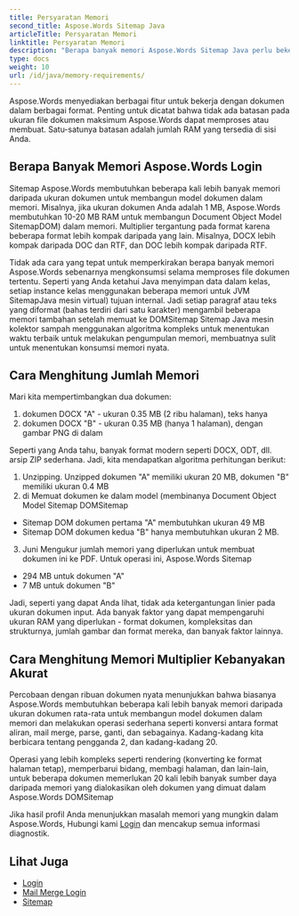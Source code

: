 ```yaml
---
title: Persyaratan Memori
second_title: Aspose.Words Sitemap Java
articleTitle: Persyaratan Memori
linktitle: Persyaratan Memori
description: "Berapa banyak memori Aspose.Words Sitemap Java perlu bekerja dengan dokumen? Pelajari detailnya."
type: docs
weight: 10
url: /id/java/memory-requirements/
---
```


Aspose.Words menyediakan berbagai fitur untuk bekerja dengan dokumen dalam berbagai format. Penting untuk dicatat bahwa tidak ada batasan pada ukuran file dokumen maksimum Aspose.Words dapat memproses atau membuat. Satu-satunya batasan adalah jumlah RAM yang tersedia di sisi Anda.

## Berapa Banyak Memori Aspose.Words Login

Sitemap Aspose.Words membutuhkan beberapa kali lebih banyak memori daripada ukuran dokumen untuk membangun model dokumen dalam memori. Misalnya, jika ukuran dokumen Anda adalah 1 MB, Aspose.Words membutuhkan 10-20 MB RAM untuk membangun Document Object Model SitemapDOM) dalam memori. Multiplier tergantung pada format karena beberapa format lebih kompak daripada yang lain. Misalnya, DOCX lebih kompak daripada DOC dan RTF, dan DOC lebih kompak daripada RTF.

Tidak ada cara yang tepat untuk memperkirakan berapa banyak memori Aspose.Words sebenarnya mengkonsumsi selama memproses file dokumen tertentu. Seperti yang Anda ketahui Java menyimpan data dalam kelas, setiap instance kelas menggunakan beberapa memori untuk JVM SitemapJava mesin virtual) tujuan internal. Jadi setiap paragraf atau teks yang diformat (bahas terdiri dari satu karakter) mengambil beberapa memori tambahan setelah memuat ke DOMSitemap Sitemap Java mesin kolektor sampah menggunakan algoritma kompleks untuk menentukan waktu terbaik untuk melakukan pengumpulan memori, membuatnya sulit untuk menentukan konsumsi memori nyata.

## Cara Menghitung Jumlah Memori

Mari kita mempertimbangkan dua dokumen:

1. dokumen DOCX "A" - ukuran 0.35 MB (2 ribu halaman), teks hanya
2. dokumen DOCX "B" - ukuran 0.35 MB (hanya 1 halaman), dengan gambar PNG di dalam

Seperti yang Anda tahu, banyak format modern seperti DOCX, ODT, dll. arsip ZIP sederhana. Jadi, kita mendapatkan algoritma perhitungan berikut:
1. Unzipping. Unzipped dokumen "A" memiliki ukuran 20 MB, dokumen "B" memiliki ukuran 0.4 MB
2. di Memuat dokumen ke dalam model (membinanya Document Object Model Sitemap DOMSitemap
* Sitemap DOM dokumen pertama "A" membutuhkan ukuran 49 MB
* Sitemap DOM dokumen kedua "B" hanya membutuhkan ukuran 2 MB.
3. Juni Mengukur jumlah memori yang diperlukan untuk membuat dokumen ini ke PDF. Untuk operasi ini, Aspose.Words Sitemap
  * 294 MB untuk dokumen "A"
  * 7 MB untuk dokumen "B"

Jadi, seperti yang dapat Anda lihat, tidak ada ketergantungan linier pada ukuran dokumen input. Ada banyak faktor yang dapat mempengaruhi ukuran RAM yang diperlukan - format dokumen, kompleksitas dan strukturnya, jumlah gambar dan format mereka, dan banyak faktor lainnya.

## Cara Menghitung Memori Multiplier Kebanyakan Akurat

Percobaan dengan ribuan dokumen nyata menunjukkan bahwa biasanya Aspose.Words membutuhkan beberapa kali lebih banyak memori daripada ukuran dokumen rata-rata untuk membangun model dokumen dalam memori dan melakukan operasi sederhana seperti konversi antara format aliran, mail merge, parse, ganti, dan sebagainya. Kadang-kadang kita berbicara tentang pengganda 2, dan kadang-kadang 20.

Operasi yang lebih kompleks seperti rendering (konverting ke format halaman tetap), memperbarui bidang, membagi halaman, dan lain-lain, untuk beberapa dokumen memerlukan 20 kali lebih banyak sumber daya daripada memori yang dialokasikan oleh dokumen yang dimuat dalam Aspose.Words DOMSitemap

Jika hasil profil Anda menunjukkan masalah memori yang mungkin dalam Aspose.Words, Hubungi kami [Login](/words/id/java/technical-support/) dan mencakup semua informasi diagnostik.

## Lihat Juga

* [Login](/words/id/java/rendering/)
* [Mail Merge Login](https://docs.aspose.com/words/java/mail-merge-and-reporting/)
* [Sitemap](/words/id/java/working-with-fields/)